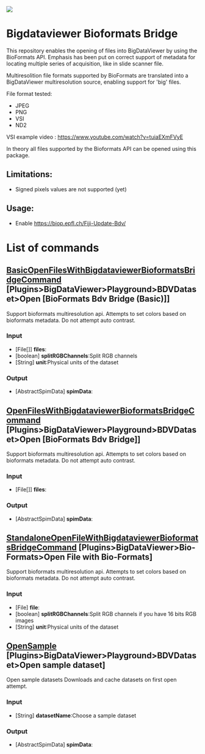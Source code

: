 [![](https://travis-ci.com/BIOP/bigdataviewer-bioformats.svg?branch=master)](https://travis-ci.com/BIOP/bigdataviewer-bioformats)

# Bigdataviewer Bioformats Bridge 

This repository enables the opening of files into BigDataViewer by using the BioFormats API.
Emphasis has been put on correct support of metadata for locating multiple series of acquisition, like in slide scanner file.

Multiresolition file formats supported by BioFormats are translated into a BigDataViewer multiresolution source, enabling support for 'big' files.

File format tested:
* JPEG
* PNG
* VSI
* ND2

VSI example video : https://www.youtube.com/watch?v=tuiaEXmFVyE

In theory all files supported by the Bioformats API can be opened using this package.

## Limitations:
* Signed pixels values are not supported (yet)

## Usage:
* Enable https://biop.epfl.ch/Fiji-Update-Bdv/

# List of commands

## [BasicOpenFilesWithBigdataviewerBioformatsBridgeCommand](https://github.com/BIOP/bigdataviewer-bioformats/tree/master/src/main/java/ch/epfl/biop/bdv/bioformats/command/BasicOpenFilesWithBigdataviewerBioformatsBridgeCommand.java) [Plugins>BigDataViewer>Playground>BDVDataset>Open [BioFormats Bdv Bridge (Basic)]]
Support bioformats multiresolution api. Attempts to set colors based on bioformats metadata. Do not attempt auto contrast.
### Input
* [File[]] **files**:
* [boolean] **splitRGBChannels**:Split RGB channels
* [String] **unit**:Physical units of the dataset
### Output
* [AbstractSpimData] **spimData**:


## [OpenFilesWithBigdataviewerBioformatsBridgeCommand](https://github.com/BIOP/bigdataviewer-bioformats/tree/master/src/main/java/ch/epfl/biop/bdv/bioformats/command/OpenFilesWithBigdataviewerBioformatsBridgeCommand.java) [Plugins>BigDataViewer>Playground>BDVDataset>Open [BioFormats Bdv Bridge]]
Support bioformats multiresolution api. Attempts to set colors based on bioformats metadata. Do not attempt auto contrast.
### Input
* [File[]] **files**:
### Output
* [AbstractSpimData] **spimData**:


## [StandaloneOpenFileWithBigdataviewerBioformatsBridgeCommand](https://github.com/BIOP/bigdataviewer-bioformats/tree/master/src/main/java/ch/epfl/biop/bdv/bioformats/command/StandaloneOpenFileWithBigdataviewerBioformatsBridgeCommand.java) [Plugins>BigDataViewer>Bio-Formats>Open File with Bio-Formats]
Support bioformats multiresolution api. Attempts to set colors based on bioformats metadata. Do not attempt auto contrast.
### Input
* [File] **file**:
* [boolean] **splitRGBChannels**:Split RGB channels if you have 16 bits RGB images
* [String] **unit**:Physical units of the dataset


## [OpenSample](https://github.com/BIOP/bigdataviewer-bioformats/tree/master/src/main/java/ch/epfl/biop/bdv/bioformats/samples/OpenSample.java) [Plugins>BigDataViewer>Playground>BDVDataset>Open sample dataset]
Open sample datasets
Downloads and cache datasets on first open attempt.
### Input
* [String] **datasetName**:Choose a sample dataset
### Output
* [AbstractSpimData] **spimData**:


